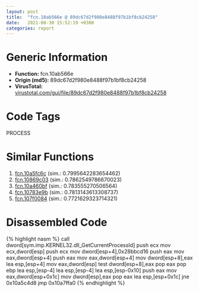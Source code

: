 ```yaml
---
layout: post
title:  "fcn.10ab566e @ 89dc67d2f980e8488f97b1bf8cb24258"
date:   2021-08-30 15:52:19 +0300
categories: report
---
```


# Generic Information
- **Function:** fcn.10ab566e
- **Origin (md5):** 89dc67d2f980e8488f97b1bf8cb24258
- **VirusTotal:** [virustotal.com/gui/file/89dc67d2f980e8488f97b1bf8cb24258][virustotal_ref]

# Code Tags
<span class="tag" id="PROCESS">PROCESS</span>


# Similar Functions

1. [fcn.10a5fc6c][similar_1_ref] (sim.: 0.7995642283654462)
2. [fcn.10869c03][similar_2_ref] (sim.: 0.7862549786670023)
3. [fcn.10a460bf][similar_3_ref] (sim.: 0.783555270506564)
4. [fcn.10783e9b][similar_4_ref] (sim.: 0.7813143613308737)
5. [fcn.107f0084][similar_5_ref] (sim.: 0.7721629323714321)


# Disassembled Code

{% highlight nasm %}
call dword[sym.imp.KERNEL32.dll_GetCurrentProcessId]
push ecx
mov ecx,dword[esp]
push ecx
mov dword[esp+4],0x28bbcd16
push eax
mov eax,dword[esp+4]
push eax
mov eax,dword[esp+4]
mov dword[esp+8],eax
lea esp,[esp+4]
mov eax,dword[esp]
test dword[esp+8],eax
pop eax
pop ebp
lea esp,[esp-4]
lea esp,[esp-4]
lea esp,[esp-0x10]
push eax
mov eax,dword[esp+0x1c]
mov dword[esp],eax
pop eax
lea esp,[esp+0x1c]
jne 0x10a5c4d8
jmp 0x10a7ffa0
{% endhighlight %}


[similar_1_ref]: /report/fcn.10a5fc6c@89dc67d2f980e8488f97b1bf8cb24258
[similar_2_ref]: /report/fcn.10869c03@89dc67d2f980e8488f97b1bf8cb24258
[similar_3_ref]: /report/fcn.10a460bf@89dc67d2f980e8488f97b1bf8cb24258
[similar_4_ref]: /report/fcn.10783e9b@89dc67d2f980e8488f97b1bf8cb24258
[similar_5_ref]: /report/fcn.107f0084@89dc67d2f980e8488f97b1bf8cb24258
[virustotal_ref]: https://www.virustotal.com/gui/file/89dc67d2f980e8488f97b1bf8cb24258